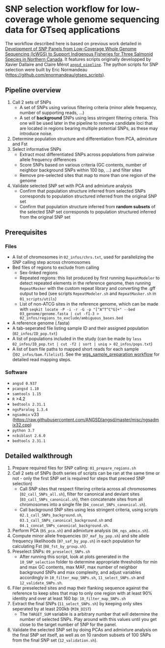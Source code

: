 # SNP selection workflow for low-coverage whole genome sequencing data for GTseq applications

The workflow described here is based on previous work detailed in [Development of SNP Panels from Low-Coverage Whole Genome Sequencing (lcWGS) to Support Indigenous Fisheries for Three Salmonid Species in Northern Canada](https://onlinelibrary.wiley.com/doi/10.1111/1755-0998.14040).
It features scripts originally developped by Xavier Dallaire and Claire Mérot [`angsd_pipeline`](https://github.com/xav9536/angsd_pipeline/tree/master).
The python scripts for SNP selection were built by Eric Normandeau (https://github.com/enormandeau/gtseq_scripts).

## Pipeline overview

1. Call 2 sets of SNPs
    * A set of SNPs using various filtering criteria (minor allele frequency, number of supporting reads, ...)
    * A set of **background** SNPs using less stringent filtering criteria. This one will be used later in the pipeline to remove candidate loci that are located in regions bearing multiple potential SNPs, as these may introduce noise.
2. Determine population structure and differentiation from PCA, admixture and Fst
3. Select informative SNPs 
    * Extract most differentiated SNPs across populations from pairwise allele frequency differences
    * Score SNPs based on various criteria (GC contents, number of neighbor background SNPs within 100 bp, ...) and filter sites
    * Remove pre-selected sites that map to more than one region of the genome
4. Validate selected SNP set with PCA and admixture analysis
    * Confirm that population structure inferred from selected SNPs corresponds to population structured inferred from the original SNP set
    * Confirm that population structure inferred from **random subsets** of the selected SNP set corresponds to population structured inferred from the original SNP set


## Prerequisites

### Files
* A list of chromosomes in `02_infos/chrs.txt`, used for parallelizing the SNP calling step across chromosomes
* Bed files of regions to exclude from calling
	* Sex-linked regions
	* Repeated regions: this list produced by first running `RepeatModeler` to detect repeated elements in the reference genome, then running `RepeatMasker` with the custom repeat library and converting the .gff output to bed (see scripts `RepeatModeler.sh` and `RepeatMasker.sh` in `01_scripts/utils`)
	* List of non-ATCG sites in the reference genome, which can be made with `seqkit locate -P -i -r -G -p "[^A^T^C^G]+" --bed 03_genome/genome.fasta | cut -f1-3 > 02_infos/regions_to_exclude/ambiguous_bases.bed`
* A reference genome (.fasta)
* A tab-seperated file listing sample ID and their assigned population (`02_infos/ID_pop.txt`)
* A list of populations included in the study (can be made by `less 02_infos/ID_pop.txt | cut -f2 | sort | uniq > 02_infos/pops.txt`)
* A list of bam file paths to mapped short reads for each sample ()`02_infos/bam.filelist`). See the [wgs_sample_preparation workflow](https://github.com/enormandeau/wgs_sample_preparation) for detailed read mapping steps.

### Software
* `angsd 0.937`
* `pcangsd 1.10`
* `samtools 1.15`
* `R` >4.2
* `bedtools 2.31.1`
* `ngsParalog 1.3.4`
* `ngsadmix` v33 (https://raw.githubusercontent.com/ANGSD/angsd/master/misc/ngsadmix32.cpp)
* `python 3.7`
* `ncbiblast 2.6.0`
* `bedtools 2.31.1`

## Detailed walkthrough
1. Prepare required files for SNP calling: `01_prepare_regions.sh`
2. Call 2 sets of SNPs (both series of scripts can be ran at the same time or not - only the first SNP set is required for steps that preceed SNP selection)
    * Call SNP sites that respect filtering criteria across all chromosomes (`02_call_SNPs_all.sh`), filter for canonical and deviant sites (`03_call_SNPs_canonical.sh`), then concatenate sites from all chromosomes into a single file (`04_concat_SNPs_canonical.sh`).
    * Call background SNP sites using less stringent criteria, using scripts `02.1_call_SNPs_background.sh`, `03.1_call_SNPs_canonical_background.sh` and `04.1_concat_SNPs_canonical_background.sh`.
3. Perform PCA (`05_pca.sh`) and admixture analysis (`06_ngs_admix.sh`).
4. Compute minor allele frequencies (`07_maf_by_pop.sh`) and site allele frequency likelihoods (`07_saf_by_pop.sh`) in each population for calculating Fst (`08_fst_by_group.sh`).
5. Preselect SNPs: `09_preselect_SNPs.sh`
    * After running this script, look at plots generated in the `10_SNP_selection` folder to determine appropriate thresholds for min and max GC contents, max MAF, max number of neighbor background SNPs and max complexity, and adjust variables accordingly in `10_filter_map_SNPs.sh`, `11_select_SNPs.sh` and `12_validate_SNPs.sh`.
6. Filer preselected sites and map their flanking sequence against the reference to keep sites that map to only one region with at least 90% identity and over at least 160 bp: `10_filter_map_SNPs.sh`
7. Extract the final SNPs (`11_select_SNPs.sh`) by keeping only sites seperated by at least 200kb (`MIN_DIST`)
    * The `TARGET_SUM` variable is a arbitrary number that will determine the number of selected SNPs. Play around with this values until you get close to the target number of SNP for the panel. 
8. Validate the selected SNP set by doing PCAs and admixture analysis on the final SNP set itself, as well as on 10 random subsets of 100 SNPs from the final SNP set (`12_validation.sh`).  
